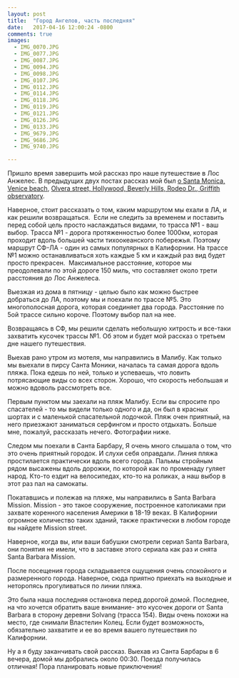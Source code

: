 ```yaml
---
layout: post
title:  "Город Ангелов, часть последняя"
date:   2017-04-16 12:00:24 -0800
comments: true
images:
  - IMG_0070.JPG
  - IMG_0077.JPG
  - IMG_0087.JPG
  - IMG_0094.JPG
  - IMG_0098.JPG
  - IMG_0107.JPG
  - IMG_0112.JPG
  - IMG_0114.JPG
  - IMG_0118.JPG
  - IMG_0119.JPG
  - IMG_0121.JPG
  - IMG_0126.JPG
  - IMG_0133.JPG
  - IMG_9679.JPG
  - IMG_9686.JPG
  - IMG_9740.JPG

---
```


Пришло время завершить мой рассказ про наше путешествие в Лос Анжелес. 
В предыдущих двух постах рассказ мой был <a href="http://karmelalla.com/2017/04/12/los-angeles-p1.html" target="_blank">о Santa Monica, Venice beach</a>, <a href="http://karmelalla.com/2017/04/12/los-angeles-p2.html" target="_blank">Olvera street, Hollywood, Beverly Hills, Rodeo Dr., Griffith observatory</a>.

<!--separate-->
Наверное, стоит рассказать о том, каким маршрутом мы ехали в ЛА, и как решили возвращаться. 
Если не следить за временем и поставить перед собой цель просто наслаждаться видами, то трасса №1 - ваш выбор. Трасса №1 - дорога протяженностью более 1000км, которая проходит вдоль большей части тихоокеанского побережья. Поэтому маршрут СФ-ЛА - один из самых популярных в Калифорнии. На трассе №1 можно останавливаться хоть каждые 5 км и каждый раз вид будет просто прекрасен. 
Максимальное расстояние, которое мы преодолевали по этой дороге 150 миль, что составляет около трети расстояния до Лос Анжелеса. 

Выезжая из дома в пятницу - целью было как можно быстрее добраться до ЛА, поэтому мы и поехали по трассе №5. Это многополосная дорога, которая соединяет два города. Расстояние по 5ой трассе сильно короче. Поэтому выбор пал на нее. 

Возвращаясь в СФ, мы решили сделать небольшую хитрость и все-таки захватить кусочек трассы №1. Об этом и будет мой рассказ о третьем дне нашего путешествия. 

Выехав рано утром из мотеля, мы направились в Малибу. Как только мы выехали в пирсу Санта Моники, началась та самая дорога вдоль пляжа. Пока едешь по ней, только и успеваешь, что ловить потрясающие виды со всех сторон. Хорошо, что скорость небольшая и можно вдоволь рассмотреть все.

Первым пунктом мы заехали на пляж Малибу. Если вы спросите про спасателей - то мы видели только одного и да, он был в красных шортах и с маленькой спасательной лодочкой. Пляж очен приятный, на него приезжают заниматься серфингом и просто отдыхать. Больше мне, пожалуй, рассказать нечего. Фотографии ниже. 

Следом мы поехали в Санта Барбару, Я очень много слышала о том, что это очень приятный городок. И слухи себя оправдали. Линия пляжа простилается практически вдоль всего города. Пальмы стройным рядом высажены вдоль дорожки, по которой как по променаду гуляет народ. Кто-то ездит на велосипедах, кто-то на роликах, а наш выбор в этот раз пал на самокаты.

Покатавшись и полежав на пляже, мы направились в Santa Barbara Mission. Mission - это такое сооружение, построенное католиками при захвате коренного населения Америки в 18-19 веках. В Калифорнии огромное количество таких зданий, также практически в любом городе вы найдете Mission street. 

Наверное, когда вы, или ваши бабушки смотрели сериал Santa Barbara, они понятия не имели, что в заставке этого сериала как раз и снята Santa Barbara Mission.

После посещения города складывается ощущения очень спокойного и размеренного города. Наверное, сюда приятно приехать на выходные и неторопясь прогуливаться по линии пляжа. 

Это была наша последняя остановка перед дорогой домой. Последнее, на что хочется обратить ваше внимание- это кусочек дороги от Santa Barbara в сторону деревни Solvang (трасса 154). Виды очень похожи на место, где снимали Властелин Колец. Если будет возможность, обязательно захватите и ее во время вашего путешествия по Калифорнии.

Ну а я буду заканчивать свой рассказ. Выехав из Санта Барбары в 6 вечера, домой мы добрались около 00:30. Поезда получилась отличная! Пора планировать новые приключения!

